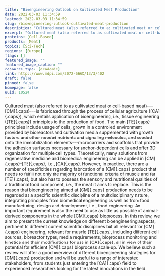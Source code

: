 ```yaml
---
title: "Bioengineering Outlook on Cultivated Meat Production"
date: 2022-03-03 11:34:59
lastmod: 2022-03-03 11:34:59
slug: /bioengineering-outlook-cultivated-meat-production
description: "Cultured meat (also referred to as cultivated meat or cell-based meat)—CM—is fabricated through the process of cellular agriculture (CA), which entails application of bioengineering, i.e., tissue engineering (TE) principles to the production of food."
excerpt: "Cultured meat (also referred to as cultivated meat or cell-based meat)—CM—is fabricated through the process of cellular agriculture (CA), which entails application of bioengineering, i.e., tissue engineering (TE) principles to the production of food."
proteins: [Cell-Based]
products: [Meat]
topics: [Sci-Tech]
regions: [Europe]
flags: []
featured_image: ""
featured_image_caption: ""
resource_type: [academic]
link: https://www.mdpi.com/2072-666X/13/3/402
draft: false
pinned: false
homepage: false
uuid: 10520
---
```

Cultured meat (also referred to as cultivated meat or cell-based
meat)---[CM]{.caps}---is fabricated through the process of cellular
agriculture ([CA]{.caps}), which entails application of bioengineering,
i.e., tissue engineering ([TE]{.caps}) principles to the production of
food. The main [TE]{.caps} principles include usage of cells, grown in a
controlled environment provided by bioreactors and cultivation media
supplemented with growth factors and other needed nutrients and
signaling molecules, and seeded onto the immobilization
elements---microcarriers and scaffolds that provide the adhesion
surfaces necessary for anchor-dependent cells and offer 3D organization
for multiple cell types. Theoretically, many solutions from regenerative
medicine and biomedical engineering can be applied in
[CM]{.caps}-[TE]{.caps}, i.e., [CA]{.caps}. However, in practice, there
are a number of specificities regarding fabrication of a [CM]{.caps}
product that needs to fulfill not only the majority of functional
criteria of muscle and fat [TE]{.caps}, but also has to possess the
sensory and nutritional qualities of a traditional food component, i.e.,
the meat it aims to replace. This is the reason that bioengineering
aimed at [CM]{.caps} production needs to be regarded as a specific
scientific discipline of a multidisciplinary nature, integrating
principles from biomedical engineering as well as from food
manufacturing, design and development, i.e., food engineering. An
important requirement is also the need to use as little as possible of
animal-derived components in the whole [CM]{.caps} bioprocess. In this
review, we aim to present the current knowledge on different
bioengineering aspects, pertinent to different current scientific
disciplines but all relevant for [CM]{.caps} engineering, relevant for
muscle [TE]{.caps}, including different cell sources, bioreactor types,
media requirements, bioprocess monitoring and kinetics and their
modifications for use in [CA]{.caps}, all in view of their potential for
efficient [CM]{.caps} bioprocess scale-up. We believe such a review will
offer a good overview of different bioengineering strategies for
[CM]{.caps} production and will be useful to a range of interested
stakeholders, from students just entering the [CA]{.caps} field to
experienced researchers looking for the latest innovations in the field.
